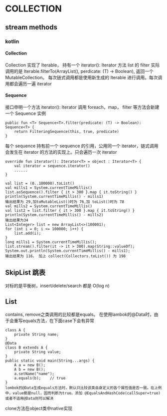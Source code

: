 # COLLECTION
## stream methods
### kotlin
#### Collection
Collection 实现了 Iterable， 持有一个 iterator(): Iterator 方法
list 的 filter 实际调用的是 Iterable.filterTo(ArrayList(), perdicate: (T) -> Boolean), 返回一个 MutableCollection。
每次链式调用都是使用新生成的 Iterable 进行调用。每次调用都会遍历一遍 iterator
#### Sequence
接口申明一个方法 iterator(): Iterator
调用 foreach，map， filter 等方法会新建一个 Sequence 实例

    public fun <T> Sequence<T>.filter(predicate: (T) -> Boolean): Sequence<T> {
        return FilteringSequence(this, true, predicate)
    }

每个 sequence 持有前一个 sequence 的引用，公用同一个 iterator，链式调用会发生在 iterator 的方法的实现上。只会遍历一次 iterator

    override fun iterator(): Iterator<T> = object : Iterator<T> {
        val iterator = sequence.iterator()
        ......
    }

    val list = (0..100000).toList()
    val mills1 = System.currentTimeMillis()
    list.asSequence().filter { it > 300 }.map { it.toString() }
    println(System.currentTimeMillis() - mills1)
    输出结果为 29,加toMutableList()时为 76,加 toList()时为 78
    val mills2 = System.currentTimeMillis()
    val list2 = list.filter { it > 300 }.map { it.toString() }
    println(System.currentTimeMillis() - mills2)
    输出结果为34
    List<Integer> list = new ArrayList<>(100001);
    for (int i = 0; i <= 100000; i++) {
        list.add(i);
    }
    long mills1 = System.currentTimeMillis();
    list.stream().filter(it -> it > 300).map(String::valueOf);
    System.out.println(System.currentTimeMillis() - mills1);
    输出结果为 116， 加上 collect(Collectors.toList()) 为 198


## SkipList 跳表
对标的是平衡树，insert/delete/search 都是 O(log n)

## List

contains, remove之类调用的比较都是equals。
在使用lambok的@Data时，由于会重写equals方法，在下面case下会有异常

    class A {
        private String name;
    }
    @Data
    class B extends A {
        private String value;
    }
    public static void main(String...args) {
        A a = new B();
        A b = new B();
        a.setName("name");
        a.equals(b);    // true
    }
    lombok的@Data生成equals方法时，默认只比较该类自身定义的各个属性值是否一致。在上例中，value都是null，因而判断为true。添加 @EqualsAndHashCode(callSuper=true)或者不适用@Data则可以解决
    
clone方法在object类中native实现

